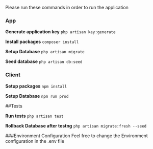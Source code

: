 Please run these commands in order to run the application
### App
**Generate application key**
```php artisan key:generate```

**Install packages**
```composer install```

**Setup Database**
```php artisan migrate```

**Seed database**
```php artisan db:seed```
### Client
**Setup packages**
```npm install```

**Setup Database**
```npm run prod```

##Tests

**Run tests**
```php artisan test```

**Rollback Database after testng**
```php artisan migrate:fresh --seed```

###Environment Configuration
Feel free to change the Environment configuration
in the .env file

